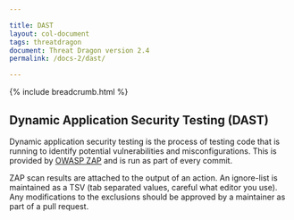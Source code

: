 ```yaml
---

title: DAST
layout: col-document
tags: threatdragon
document: Threat Dragon version 2.4
permalink: /docs-2/dast/

---
```


{% include breadcrumb.html %}

## Dynamic Application Security Testing (DAST)

Dynamic application security testing is the process of testing code that is running to identify
potential vulnerabilities and misconfigurations.
This is provided by [OWASP ZAP](https://www.zaproxy.org/docs/docker/about/) and is run as part of every commit.

ZAP scan results are attached to the output of an action.
An ignore-list is maintained as a TSV (tab separated values, careful what editor you use).
Any modifications to the exclusions should be approved by a maintainer as part of a pull request.
